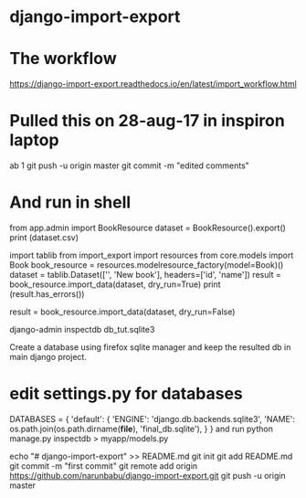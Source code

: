 # django-import-export
# The workflow
https://django-import-export.readthedocs.io/en/latest/import_workflow.html

# Pulled this on 28-aug-17 in inspiron laptop
ab 1
git push -u origin master
git commit -m "edited comments"


# And run in shell
from app.admin import BookResource
dataset = BookResource().export()
print (dataset.csv)


import tablib
from import_export import resources
from core.models import Book
book_resource = resources.modelresource_factory(model=Book)()
dataset = tablib.Dataset(['', 'New book'], headers=['id', 'name'])
result = book_resource.import_data(dataset, dry_run=True)
print (result.has_errors())

result = book_resource.import_data(dataset, dry_run=False)


django-admin inspectdb db_tut.sqlite3

Create a database using firefox sqlite manager and keep the resulted db in main django project.

# edit settings.py for databases
DATABASES = {
    'default': {
        'ENGINE': 'django.db.backends.sqlite3',
        'NAME': os.path.join(os.path.dirname(__file__), 'final_db.sqlite'),
    }
}
and run
python manage.py inspectdb > myapp/models.py

echo "# django-import-export" >> README.md
git init
git add README.md
git commit -m "first commit"
git remote add origin https://github.com/narunbabu/django-import-export.git
git push -u origin master


